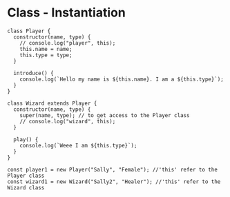 # Class - Instantiation

    class Player {
      constructor(name, type) {
        // console.log("player", this);
        this.name = name;
        this.type = type;
      }

      introduce() {
        console.log(`Hello my name is ${this.name}. I am a ${this.type}`);
      }
    }

    class Wizard extends Player {
      constructor(name, type) {
        super(name, type); // to get access to the Player class
        // console.log("wizard", this);
      }

      play() {
        console.log(`Weee I am ${this.type}`);
      }
    }

    const player1 = new Player("Sally", "Female"); //'this' refer to the Player class
    const wizard1 = new Wizard("Sally2", "Healer"); //'this' refer to the Wizard class



